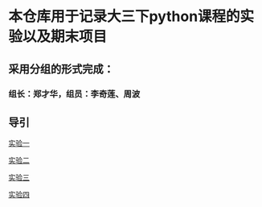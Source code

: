 # 本仓库用于记录大三下python课程的实验以及期末项目

## 采用分组的形式完成：

### 组长：郑才华，组员：李奇莲、周波

## 导引

[实验一](/实验一/)

[实验二](/实验二/)

[实验三](/实验三/)

[实验四](/实验四/)